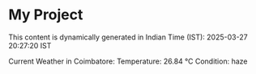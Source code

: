 # My Project

This content is dynamically generated in Indian Time (IST): 2025-03-27 20:27:20 IST


Current Weather in Coimbatore:
Temperature: 26.84 °C
Condition: haze
